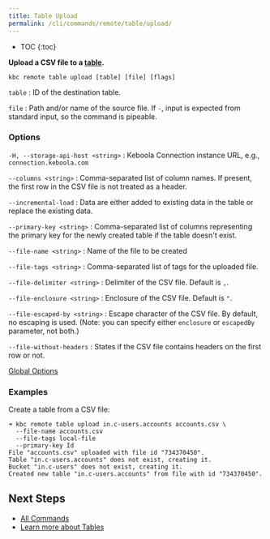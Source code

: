 ```yaml
---
title: Table Upload
permalink: /cli/commands/remote/table/upload/
---
```


* TOC
{:toc}

**Upload a CSV file to a [table](https://help.keboola.com/storage/tables/).**

```
kbc remote table upload [table] [file] [flags]
```

`table`
: ID of the destination table.

`file`
: Path and/or name of the source file. If `-`, input is expected from standard input, so the command is pipeable.

### Options

`-H, --storage-api-host <string>`
: Keboola Connection instance URL, e.g., `connection.keboola.com`

`--columns <string>`
: Comma-separated list of column names. If present, the first row in the CSV file is not treated as a header.

`--incremental-load`
: Data are either added to existing data in the table or replace the existing data.

`--primary-key <string>`
: Comma-separated list of columns representing the primary key for the newly created table if the table doesn't exist.

`--file-name <string>`
: Name of the file to be created

`--file-tags <string>`
: Comma-separated list of tags for the uploaded file.

`--file-delimiter <string>`
: Delimiter of the CSV file. Default is `,`.

`--file-enclosure <string>`
: Enclosure of the CSV file. Default is `"`.

`--file-escaped-by <string>`
: Escape character of the CSV file. By default, no escaping is used. (Note: you can specify either `enclosure` or `escapedBy` parameter, not both.)

`--file-without-headers`
: States if the CSV file contains headers on the first row or not.



[Global Options](/cli/commands/#global-options)

### Examples

Create a table from a CSV file:
```
➜ kbc remote table upload in.c-users.accounts accounts.csv \
  --file-name accounts.csv
  --file-tags local-file
  --primary-key Id
File "accounts.csv" uploaded with file id "734370450".
Table "in.c-users.accounts" does not exist, creating it.
Bucket "in.c-users" does not exist, creating it.
Created new table "in.c-users.accounts" from file with id "734370450".
```

## Next Steps

- [All Commands](/cli/commands/)
- [Learn more about Tables](https://help.keboola.com/storage/tables/)
